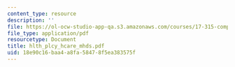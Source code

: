 ```yaml
---
content_type: resource
description: ''
file: https://ol-ocw-studio-app-qa.s3.amazonaws.com/courses/17-315-comparative-health-policy-fall-2004/18e90c16baa4a8fa58478f5ea383575f_hlth_plcy_hcare_mhds.pdf
file_type: application/pdf
resourcetype: Document
title: hlth_plcy_hcare_mhds.pdf
uid: 18e90c16-baa4-a8fa-5847-8f5ea383575f
---
```

